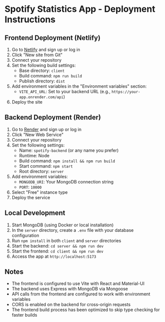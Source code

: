 # Spotify Statistics App - Deployment Instructions

## Frontend Deployment (Netlify)

1. Go to [Netlify](https://netlify.com) and sign up or log in
2. Click "New site from Git"
3. Connect your repository
4. Set the following build settings:
   - Base directory: `client`
   - Build command: `npm run build`
   - Publish directory: `dist`
5. Add environment variables in the "Environment variables" section:
   - `VITE_API_URL`: Set to your backend URL (e.g., `https://your-app.onrender.com/api`)
6. Deploy the site

## Backend Deployment (Render)

1. Go to [Render](https://render.com) and sign up or log in
2. Click "New Web Service"
3. Connect your repository
4. Set the following settings:
   - Name: `spotify-backend` (or any name you prefer)
   - Runtime: Node
   - Build command: `npm install && npm run build`
   - Start command: `npm start`
   - Root directory: `server`
5. Add environment variables:
   - `MONGODB_URI`: Your MongoDB connection string
   - `PORT`: `10000`
6. Select "Free" instance type
7. Deploy the service

## Local Development

1. Start MongoDB (using Docker or local installation)
2. In the `server` directory, create a `.env` file with your database configuration
3. Run `npm install` in both `client` and `server` directories
4. Start the backend: `cd server && npm run dev`
5. Start the frontend: `cd client && npm run dev`
6. Access the app at `http://localhost:5173`

## Notes

- The frontend is configured to use Vite with React and Material-UI
- The backend uses Express with MongoDB via Mongoose
- API calls from the frontend are configured to work with environment variables
- CORS is enabled on the backend for cross-origin requests
- The frontend build process has been optimized to skip type checking for faster builds